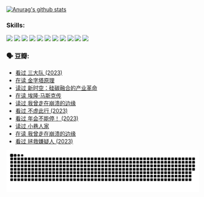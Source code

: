 
[![Anurag's github stats](https://github-readme-stats.vercel.app/api?username=w940853815)](https://github.com/anuraghazra/github-readme-stats)

### Skills:

<code><img height="32" src="https://cdn.jsdelivr.net/npm/simple-icons@v5/icons/python.svg"></code>
<code><img height="32" src="https://cdn.jsdelivr.net/npm/simple-icons@v5/icons/javascript.svg"></code>
<code><img height="32" src="https://cdn.jsdelivr.net/npm/simple-icons@v5/icons/django.svg"></code>
<code><img height="32" src="https://cdn.jsdelivr.net/npm/simple-icons@v5/icons/flask.svg"></code>
<code><img height="32" src="https://cdn.jsdelivr.net/npm/simple-icons@v5/icons/vuetify.svg"></code>
<code><img height="32" src="https://cdn.jsdelivr.net/npm/simple-icons@v5/icons/git.svg"></code>
<code><img height="32" src="https://cdn.jsdelivr.net/npm/simple-icons@v5/icons/docker.svg"></code>
<code><img height="32" src="https://cdn.jsdelivr.net/npm/simple-icons@v5/icons/postgresql.svg"></code>
<code><img height="32" src="https://cdn.jsdelivr.net/npm/simple-icons@v5/icons/elasticsearch.svg"></code>
<code><img height="32" src="https://cdn.jsdelivr.net/npm/simple-icons@v5/icons/macos.svg"></code>
<code><img height="32" src="https://cdn.jsdelivr.net/npm/simple-icons@v5/icons/linux.svg"></code>

### 🗣 豆瓣:

<!-- DOUBAN-ACTIVITIES:START -->
- [看过 三大队‎ (2023)](https://www.douban.com/people/136069238/status/4510323325/?_i=07063261)
- [在读 金字塔原理](https://www.douban.com/people/136069238/status/4507497587/?_i=07063261)
- [读过 新时空：硅碳融合的产业革命](https://www.douban.com/people/136069238/status/4506659177/?_i=07063261)
- [在读 埃隆·马斯克传](https://www.douban.com/people/136069238/status/4500417190/?_i=07063261)
- [读过 我曾走在崩溃的边缘](https://www.douban.com/people/136069238/status/4500416754/?_i=07063261)
- [看过 不虚此行‎ (2023)](https://www.douban.com/people/136069238/status/4499973052/?_i=07063261)
- [看过 年会不能停！‎ (2023)](https://www.douban.com/people/136069238/status/4498582002/?_i=07063261)
- [读过 小巷人家](https://www.douban.com/people/136069238/status/4489290935/?_i=07063261)
- [在读 我曾走在崩溃的边缘](https://www.douban.com/people/136069238/status/4489290559/?_i=07063261)
- [看过 拯救嫌疑人‎ (2023)](https://www.douban.com/people/136069238/status/4477421513/?_i=07063261)
<!-- DOUBAN-ACTIVITIES:END -->


![Snake animation](https://raw.githubusercontent.com/w940853815/w940853815/output/github-contribution-grid-snake.svg)

<!--
**w940853815/w940853815** is a ✨ _special_ ✨ repository because its `README.md` (this file) appears on your GitHub profile.

Here are some ideas to get you started:

- 🔭 I’m currently working on ...
- 🌱 I’m currently learning ...
- 👯 I’m looking to collaborate on ...
- 🤔 I’m looking for help with ...
- 💬 Ask me about ...
- 📫 How to reach me: ...
- 😄 Pronouns: ...
- ⚡ Fun fact: ...
-->
